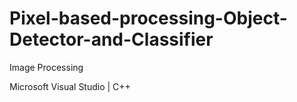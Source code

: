 # Pixel-based-processing-Object-Detector-and-Classifier
Image Processing

Microsoft Visual Studio | C++
